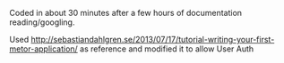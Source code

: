 Coded in about 30 minutes after a few hours of documentation reading/googling.

Used http://sebastiandahlgren.se/2013/07/17/tutorial-writing-your-first-metor-application/ as reference and modified it to allow User Auth
